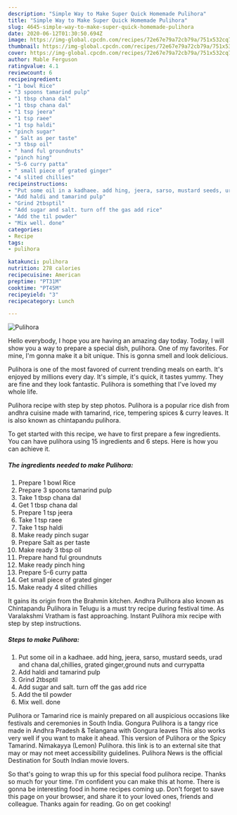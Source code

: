 ```yaml
---
description: "Simple Way to Make Super Quick Homemade Pulihora"
title: "Simple Way to Make Super Quick Homemade Pulihora"
slug: 4645-simple-way-to-make-super-quick-homemade-pulihora
date: 2020-06-12T01:30:50.694Z
image: https://img-global.cpcdn.com/recipes/72e67e79a72cb79a/751x532cq70/pulihora-recipe-main-photo.jpg
thumbnail: https://img-global.cpcdn.com/recipes/72e67e79a72cb79a/751x532cq70/pulihora-recipe-main-photo.jpg
cover: https://img-global.cpcdn.com/recipes/72e67e79a72cb79a/751x532cq70/pulihora-recipe-main-photo.jpg
author: Mable Ferguson
ratingvalue: 4.1
reviewcount: 6
recipeingredient:
- "1 bowl Rice"
- "3 spoons tamarind pulp"
- "1 tbsp chana dal"
- "1 tbsp chana dal"
- "1 tsp jeera"
- "1 tsp raee"
- "1 tsp haldi"
- "pinch sugar"
- " Salt as per taste"
- "3 tbsp oil"
- " hand ful groundnuts"
- "pinch hing"
- "5-6 curry patta"
- " small piece of grated ginger"
- "4 slited chillies"
recipeinstructions:
- "Put some oil in a kadhaee. add hing, jeera, sarso, mustard seeds, urad and chana dal,chillies, grated ginger,ground nuts and currypatta"
- "Add haldi and tamarind pulp"
- "Grind 2tbsptil"
- "Add sugar and salt. turn off the gas add rice"
- "Add the til powder"
- "Mix well. done"
categories:
- Recipe
tags:
- pulihora

katakunci: pulihora 
nutrition: 278 calories
recipecuisine: American
preptime: "PT31M"
cooktime: "PT45M"
recipeyield: "3"
recipecategory: Lunch

---
```



![Pulihora](https://img-global.cpcdn.com/recipes/72e67e79a72cb79a/751x532cq70/pulihora-recipe-main-photo.jpg)

Hello everybody, I hope you are having an amazing day today. Today, I will show you a way to prepare a special dish, pulihora. One of my favorites. For mine, I'm gonna make it a bit unique. This is gonna smell and look delicious.

Pulihora is one of the most favored of current trending meals on earth. It's enjoyed by millions every day. It's simple, it's quick, it tastes yummy. They are fine and they look fantastic. Pulihora is something that I've loved my whole life.

Pulihora recipe with step by step photos. Pulihora is a popular rice dish from andhra cuisine made with tamarind, rice, tempering spices &amp; curry leaves. It is also known as chintapandu pulihora.


To get started with this recipe, we have to first prepare a few ingredients. You can have pulihora using 15 ingredients and 6 steps. Here is how you can achieve it.

<!--inarticleads1-->

##### The ingredients needed to make Pulihora:

1. Prepare 1 bowl Rice
1. Prepare 3 spoons tamarind pulp
1. Take 1 tbsp chana dal
1. Get 1 tbsp chana dal
1. Prepare 1 tsp jeera
1. Take 1 tsp raee
1. Take 1 tsp haldi
1. Make ready pinch sugar
1. Prepare  Salt as per taste
1. Make ready 3 tbsp oil
1. Prepare  hand ful groundnuts
1. Make ready pinch hing
1. Prepare 5-6 curry patta
1. Get  small piece of grated ginger
1. Make ready 4 slited chillies


It gains its origin from the Brahmin kitchen. Andhra Pulihora also known as Chintapandu Pulihora in Telugu is a must try recipe during festival time. As Varalakshmi Vratham is fast approaching. Instant Pulihora mix recipe with step by step instructions. 

<!--inarticleads2-->

##### Steps to make Pulihora:

1. Put some oil in a kadhaee. add hing, jeera, sarso, mustard seeds, urad and chana dal,chillies, grated ginger,ground nuts and currypatta
1. Add haldi and tamarind pulp
1. Grind 2tbsptil
1. Add sugar and salt. turn off the gas add rice
1. Add the til powder
1. Mix well. done


Pulihora or Tamarind rice is mainly prepared on all auspicious occasions like festivals and ceremonies in South India. Gongura Pulihora is a tangy rice made in Andhra Pradesh &amp; Telangana with Gongura leaves This also works very well if you want to make it ahead. This version of Pulihora or the Spicy Tamarind. Nimakayya (Lemon) Pulihora. this link is to an external site that may or may not meet accessibility guidelines. Pulihora News is the official Destination for South Indian movie lovers. 

So that's going to wrap this up for this special food pulihora recipe. Thanks so much for your time. I'm confident you can make this at home. There is gonna be interesting food in home recipes coming up. Don't forget to save this page on your browser, and share it to your loved ones, friends and colleague. Thanks again for reading. Go on get cooking!
